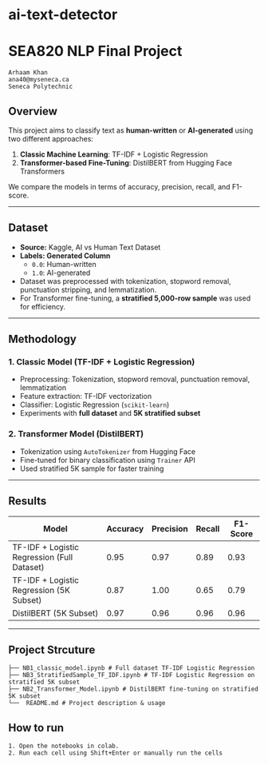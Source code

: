 # ai-text-detector
# SEA820 NLP Final Project

```
Arhaam Khan
ana40@myseneca.ca
Seneca Polytechnic
```

## Overview
This project aims to classify text as **human-written** or **AI-generated** using two different approaches:
1. **Classic Machine Learning**: TF-IDF + Logistic Regression
2. **Transformer-based Fine-Tuning**: DistilBERT from Hugging Face Transformers

We compare the models in terms of accuracy, precision, recall, and F1-score.

---

## Dataset
- **Source:** Kaggle, AI vs Human Text Dataset
- **Labels: Generated Column**
  - `0.0`: Human-written
  - `1.0`: AI-generated
- Dataset was preprocessed with tokenization, stopword removal, punctuation stripping, and lemmatization.
- For Transformer fine-tuning, a **stratified 5,000-row sample** was used for efficiency.

---

## Methodology

### 1. Classic Model (TF-IDF + Logistic Regression)
- Preprocessing: Tokenization, stopword removal, punctuation removal, lemmatization
- Feature extraction: TF-IDF vectorization
- Classifier: Logistic Regression (`scikit-learn`)
- Experiments with **full dataset** and **5K stratified subset**

### 2. Transformer Model (DistilBERT)
- Tokenization using `AutoTokenizer` from Hugging Face
- Fine-tuned for binary classification using `Trainer` API
- Used stratified 5K sample for faster training

---

## Results

| Model | Accuracy | Precision | Recall | F1-Score |
|-------|----------|-----------|--------|----------|
| TF-IDF + Logistic Regression (Full Dataset) | 0.95 | 0.97 | 0.89 | 0.93 |
| TF-IDF + Logistic Regression (5K Subset) | 0.87 | 1.00 | 0.65 | 0.79|
| DistilBERT (5K Subset) | 0.97 | 0.96 | 0.96 | 0.96 |

---

## Project Strcuture
```
├── NB1_classic_model.ipynb # Full dataset TF-IDF Logistic Regression
├── NB3_StratifiedSample_TF_IDF.ipynb # TF-IDF Logistic Regression on stratified 5K subset
├── NB2_Transformer_Model.ipynb # DistilBERT fine-tuning on stratified 5K subset
└──  README.md # Project description & usage
```

## How to run
```
1. Open the notebooks in colab.
2. Run each cell using Shift+Enter or manually run the cells
```

